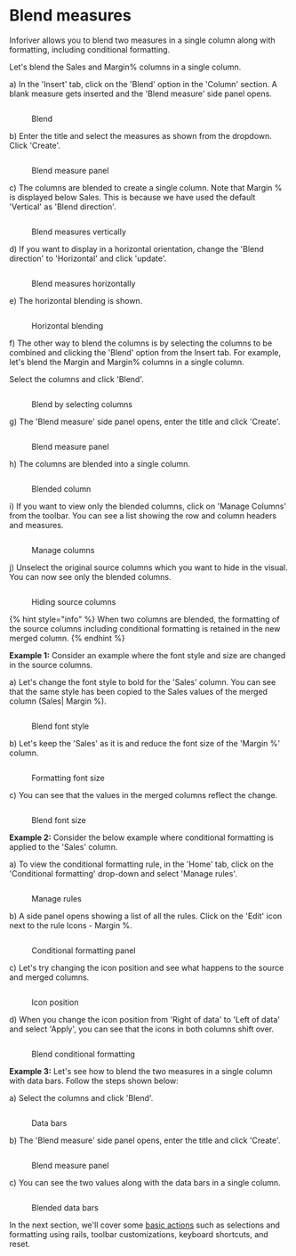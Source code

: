 # Blend measures

Inforiver allows you to blend two measures in a single column along with formatting, including conditional formatting.&#x20;

Let's blend the Sales and Margin% columns in a single column.&#x20;

a) In the 'Insert' tab, click on the 'Blend' option in the 'Column' section. A blank measure gets inserted and the 'Blend measure' side panel opens.&#x20;

<figure><img src="../../.gitbook/assets/Blend measure.png" alt=""><figcaption><p>Blend</p></figcaption></figure>

b) Enter the title and select the measures as shown from the dropdown. Click 'Create'.

<figure><img src="../../.gitbook/assets/a.1.1 Blend.png" alt=""><figcaption><p>Blend measure panel</p></figcaption></figure>

c) The columns are blended to create a single column. Note that Margin % is displayed below Sales. This is because we have used the default 'Vertical' as 'Blend direction'.

<figure><img src="../../.gitbook/assets/Blend vertically.png" alt=""><figcaption><p>Blend measures vertically</p></figcaption></figure>

d) If you want to display in a horizontal orientation, change the 'Blend direction' to 'Horizontal' and click 'update'.

<figure><img src="../../.gitbook/assets/Blend Horizontal.png" alt=""><figcaption><p>Blend measures horizontally</p></figcaption></figure>

e) The horizontal blending is shown.

<figure><img src="../../.gitbook/assets/Horizontal blen.png" alt=""><figcaption><p>Horizontal blending</p></figcaption></figure>

f) The other way to blend the columns is by selecting the columns to be combined and clicking the 'Blend' option from the Insert tab. For example, let's blend the Margin and Margin% columns in a single column.&#x20;

Select the columns and click 'Blend'.

<figure><img src="../../.gitbook/assets/Blend Measures2.png" alt=""><figcaption><p>Blend by selecting columns</p></figcaption></figure>

g) The 'Blend measure' side panel opens, enter the title and click 'Create'.

<figure><img src="../../.gitbook/assets/a.1.2 Blend.png" alt=""><figcaption><p>Blend measure panel</p></figcaption></figure>

h) The columns are blended into a single column.

<figure><img src="../../.gitbook/assets/Margin and Margin%.png" alt=""><figcaption><p>Blended column</p></figcaption></figure>

i) If you want to view only the blended columns, click on 'Manage Columns' from the toolbar. You can see a list showing the row and column headers and measures.

<figure><img src="../../.gitbook/assets/Manage Columns.png" alt=""><figcaption><p>Manage columns</p></figcaption></figure>

j) Unselect the original source columns which you want to hide in the visual. You can now see only the blended columns.

<figure><img src="../../.gitbook/assets/Unselect the column.png" alt=""><figcaption><p>Hiding source columns</p></figcaption></figure>

{% hint style="info" %}
When two columns are blended, the formatting of the source columns including conditional formatting is retained in the new merged column. &#x20;
{% endhint %}

**Example 1:** Consider an example where the font style and size are changed in the source columns.

a) Let's change the font style to bold for the 'Sales' column. You can see that the same style has been copied to the Sales values of the merged column (Sales| Margin %).

<figure><img src="../../.gitbook/assets/Bold.png" alt=""><figcaption><p>Blend font style</p></figcaption></figure>

b) Let's keep the 'Sales' as it is and reduce the font size of the 'Margin %' column.

<figure><img src="../../.gitbook/assets/Font size (1).png" alt=""><figcaption><p>Formatting font size</p></figcaption></figure>

c) You can see that the values in the merged columns reflect the change.

<figure><img src="../../.gitbook/assets/Blend format size.png" alt=""><figcaption><p>Blend font size</p></figcaption></figure>

**Example 2:** Consider the below example where conditional formatting is applied to the 'Sales' column.&#x20;

a) To view the conditional formatting rule, in the 'Home' tab, click on the 'Conditional formatting' drop-down and select 'Manage rules'.&#x20;

<figure><img src="../../.gitbook/assets/CF.png" alt=""><figcaption><p>Manage rules</p></figcaption></figure>

b) A side panel opens showing a list of all the rules. Click on the 'Edit' icon next to the rule Icons - Margin %.

<figure><img src="../../.gitbook/assets/edit cf.png" alt=""><figcaption><p>Conditional formatting panel</p></figcaption></figure>

c) Let's try changing the icon position and see what happens to the source and merged columns.

<figure><img src="../../.gitbook/assets/Icon pos.png" alt=""><figcaption><p>Icon position</p></figcaption></figure>

d) When you change the icon position from 'Right of data' to 'Left of data' and select 'Apply', you can see that the icons in both columns shift over.&#x20;

<figure><img src="../../.gitbook/assets/Blend Cf.png" alt=""><figcaption><p>Blend conditional formatting</p></figcaption></figure>

**Example 3:** Let's see how to blend the two measures in a single column with data bars. Follow the steps shown below:

a)  Select the columns and click 'Blend'.

<figure><img src="../../.gitbook/assets/Blend Data bars.png" alt=""><figcaption><p>Data bars</p></figcaption></figure>

b) The 'Blend measure' side panel opens, enter the title and click 'Create'.

<figure><img src="../../.gitbook/assets/Data bars.png" alt=""><figcaption><p>Blend measure panel</p></figcaption></figure>

c) You can see the two values along with the data bars in a single column.

<figure><img src="../../.gitbook/assets/Blended bars.png" alt=""><figcaption><p>Blended data bars</p></figcaption></figure>

In the next section, we'll cover some [basic actions](actions/) such as selections and formatting using rails, toolbar customizations, keyboard shortcuts, and reset.
